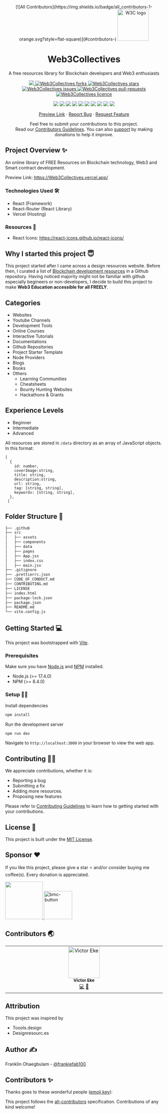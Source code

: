 <div align="center">
<!-- ALL-CONTRIBUTORS-BADGE:START - Do not remove or modify this section -->
[![All Contributors](https://img.shields.io/badge/all_contributors-1-orange.svg?style=flat-square)](#contributors-)
<!-- ALL-CONTRIBUTORS-BADGE:END -->
 <img width="100px" src="https://user-images.githubusercontent.com/46662771/183313844-91c27035-6ac0-4576-afa1-ecb731494da2.png" alt="W3C logo" />
 
 <h1>Web3Collectives</h1>
 <p>A free resources library for Blockchain developers and Web3 enthusiasts</p>

<p align="center">
<a href="http://makeapullrequest.com">
<img src="https://img.shields.io/badge/PRs-welcome-brightgreen.svg?style=flat-square">
</a>
<a href="https://github.com/frankiefab100/Web3Collectives/fork" target="blank">
<img src="https://img.shields.io/github/forks/frankiefab100/Web3Collectives?style=flat-square" alt="Web3Collectives forks"/>
</a>
<a href="https://github.com/frankiefab100/Web3Collectives/stargazers" target="blank">
<img src="https://img.shields.io/github/stars/frankiefab100/Web3Collectives?style=flat-square" alt="Web3Collectives stars"/>
</a>
<a href="https://github.com/frankiefab100/Web3Collectives/issues" target="blank">
<img src="https://img.shields.io/github/issues/frankiefab100/Web3Collectives?style=flat-square" alt="Web3Collectives issues"/>
</a>
<a href="https://github.com/frankiefab100/Web3Collectives/pulls" target="blank">
<img src="https://img.shields.io/github/issues-pr/frankiefab100/Web3Collectives?style=flat-square" alt="Web3Collectives pull-requests"/>
</a>
<a href="https://github.com/frankiefab100/Web3Collectives/blob/main/LICENSE" target="blank">
<img src="https://img.shields.io/github/license/frankiefab100/Web3Collectives?style=flat-square" alt="Web3Collectives licence" />
</a>
</p>


<p>
<img src="https://img.shields.io/badge/JavaScript-323330?style=for-the-badge&logo=javascript&logoColor=F7DF1E">
<img src="https://img.shields.io/badge/CSS3-1572B6?style=for-the-badge&logo=css3&logoColor=white">
<img src="https://img.shields.io/badge/React-20232A?style=for-the-badge&logo=react&logoColor=61DAFB">
<img src="https://img.shields.io/badge/React_Router-CA4245?style=for-the-badge&logo=react-router&logoColor=white">
<img src="https://img.shields.io/badge/npm-CB3837?style=for-the-badge&logo=npm&logoColor=white">
<img  src="https://img.shields.io/badge/Vite-B73BFE?style=for-the-badge&logo=vite&logoColor=FFD62E">
<img  src="https://img.shields.io/badge/firebase-ffca28?style=for-the-badge&logo=firebase&logoColor=black">
<img  src="https://img.shields.io/badge/Vercel-000000?style=for-the-badge&logo=vercel&logoColor=white">
<img  src="https://img.shields.io/badge/eslint-3A33D1?style=for-the-badge&logo=eslint&logoColor=white">
<img src="https://img.shields.io/badge/prettier-1A2C34?style=for-the-badge&logo=prettier&logoColor=F7BA3E">

</p>
</div>
  
<p align="center">
    <a href="https://Web3Collectives.vercel.app">Preview Link</a>
    ·
    <a href="https://github.com/frankiefab100/Web3Collectives/issues/new/choose">Report Bug</a>
    ·
    <a href="https://github.com/frankiefab100/Web3Collectives/issues/new/choose">Request Feature</a>
</p>
  
<p align="center">Feel free to submit your contributions to this project. </br>
Read our <a href="https://github.com/frankiefab100/Web3Collectives/blob/main/CONTRIBUTING.md">Contributors Guidelines</a>. You can also <a href= "https://www.buymeacoffee.com/frankiefab100">support</a> by making donations to help it improve.</p>
 

## **Project Overview** ✨

An online library of FREE Resources on Blockchain technology, Web3 and Smart contract development.

Preview Link: <https://Web3Collectives.vercel.app/>

### **Technologies Used** 🛠

- React (Framework)
- React-Router (React Library)
- Vercel (Hosting)

### **Resources** 🎨

- React Icons: <https://react-icons.github.io/react-icons/>

## **Why I started this project** 😇

This project started after I came across a design resources website. Before then, I curated a list of [Blockchain development resources](https://github.com/frankiefab100/Blockchain-Development-Resources) in a Github repository.
Having noticed majority might not be familiar with github especially begineers or non-developers, I decide to build this project to make **Web3 Education accessible for all FREELY**.

## **Categories**

- Websites
- Youtube Channels
- Development Tools
- Online Courses
- Interactive Tutorials
- Documentations
- Github Repositories
- Project Starter Template
- Node Providers
- Blogs
- Books
- Others
  - Learning Communities
  - Cheatsheets
  - Bounty Hunting Websites
  - Hackathons & Grants

## **Experience Levels**

- Beginner
- Intermediate
- Advanced

All resources are stored in `/data` directory as an array of JavaScript objects.
In this format:

```JS
[
  {
    id: number,
    coverImage:string,
    title: string,
    description:string,
    url: string,
    tag: [string, string],
    keywords: [string, string],
  },
 ]
```

## **Folder Structure** 📁

```bash
├── .github
├── src
│   ├── assets
│   ├── components
│   ├── data
│   ├── pages
│   ├── App.jsx
│   ├── index.css
│   ├── main.jsx
├── .gitignore
├── .prettierrc.json
├── CODE_OF_CONDUCT.md
├── CONTRIBUTING.md
├── LICENSE
├── index.html
├── package-lock.json
├── package.json
├── README.md
└── vite.config.js
```

## **Getting Started** 💻

This project was bootstrapped with [Vite](https://vitejs.dev).

### **Prerequisites**

Make sure you have [Node.js](https://nodejs.org/) and [NPM](https://www.npmjs.com/) installed.

- Node.js (>= 17.4.0)
- NPM (>= 8.4.0)

### **Setup** 👨‍💻

Install dependencies

   ```BASH
npm install
```

Run the development server

 ```BASH
npm run dev
   ```
   

Navigate to `http://localhost:3000` in your browser to view the web app.

## **Contributing** 🤝🏾
We appreciate contributions, whether it is:

- Reporting a bug
- Submitting a fix
- Adding more resources.
- Proposing new features

 Please refer to [Contributing Guidelines](./CONTRIBUTING.md) to learn how to getting started with your contributions.

## **License** 🔐

This project is built under the [MIT License](./License).

## **Sponsor** ❤

If you like this project, please give a star ⭐ and/or consider buying me coffee(s). Every donation is appreciated.

  <a href="https://www.buymeacoffee.com/frankiefab100">
    <img width="120px"src="https://img.shields.io/badge/Buy_Me_A_Coffee-FFDD00?style=for-the-badge&logo=buy-me-a-coffee&logoColor=black">
  </a>
  <a href="https://etherscan.io">
    <img width="90px" alt="bmc-button" src="https://img.shields.io/badge/Ethereum-3C3C3D?style=for-the-badge&logo=Ethereum&logoColor=white">
  </a>
  
 ## **Contributors** 🌏

<!-- ALL-CONTRIBUTORS-LIST:START - Do not remove or modify this section -->
<!-- prettier-ignore-start -->
<!-- markdownlint-disable -->
<table>
  <tbody>
    <tr>
      <td align="center" valign="top" width="14.28%"><a href="http://victoreke.com"><img src="https://avatars.githubusercontent.com/u/62628408?v=4?s=100" width="100px;" alt="Victor Eke"/><br /><sub><b>Victor Eke</b></sub></a><br /><a href="https://github.com/frankiefab100/Web3Collectives/commits?author=Evavic44" title="Code">💻</a> <a href="#design-Evavic44" title="Design">🎨</a></td>
    </tr>
  </tbody>
</table>

<!-- markdownlint-restore -->
<!-- prettier-ignore-end -->

<!-- ALL-CONTRIBUTORS-LIST:END -->

## **Attribution**

This project was inspired by
- Toools.design
- Designresourc.es  

## **Author** ✍

Franklin Ohaegbulam - [@frankiefab100](https://twitter.com/frankiefab100)

## Contributors ✨

Thanks goes to these wonderful people ([emoji key](https://allcontributors.org/docs/en/emoji-key)):

<!-- ALL-CONTRIBUTORS-LIST:START - Do not remove or modify this section -->
<!-- prettier-ignore-start -->
<!-- markdownlint-disable -->
<!-- markdownlint-restore -->
<!-- prettier-ignore-end -->
<!-- ALL-CONTRIBUTORS-LIST:END -->

This project follows the [all-contributors](https://github.com/all-contributors/all-contributors) specification. Contributions of any kind welcome!